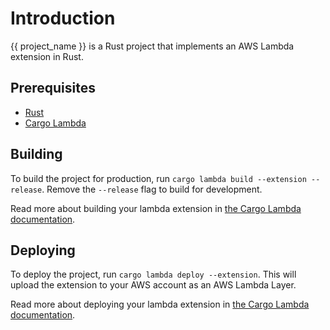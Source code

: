 # Introduction

{{ project_name }} is a Rust project that implements an AWS Lambda extension in Rust.

## Prerequisites

- [Rust](https://www.rust-lang.org/tools/install)
- [Cargo Lambda](https://www.cargo-lambda.info/guide/installation.html)

## Building

To build the project for production, run `cargo lambda build --extension --release`. Remove the `--release` flag to build for development.

Read more about building your lambda extension in [the Cargo Lambda documentation](https://www.cargo-lambda.info/commands/build.html#extensions).

## Deploying

To deploy the project, run `cargo lambda deploy --extension`. This will upload the extension to your AWS account as an AWS Lambda Layer.

Read more about deploying your lambda extension in [the Cargo Lambda documentation](https://www.cargo-lambda.info/commands/deploy.html#extensions).
